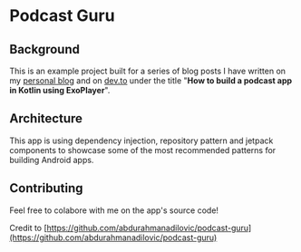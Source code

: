 # Podcast Guru

## Background

This is an example project built for a series of blog posts I have written on my [personal blog](https://www.codingstoic.com/index.php/2020/01/20/building-a-podcast-app-series-1-mini-in-app-player/) and on [dev.to](https://dev.to/abdurahmanadilovic/building-a-podcast-app-series-1-mini-in-app-player-7k0) under the title "**How to build 
a podcast app in Kotlin using ExoPlayer**". 

## Architecture

This app is using dependency injection, repository pattern and jetpack components to showcase some of the most recommended patterns for building Android apps.

## Contributing

Feel free to colabore with me on the app's source code!

Credit to [https://github.com/abdurahmanadilovic/podcast-guru](https://github.com/abdurahmanadilovic/podcast-guru)
